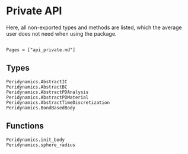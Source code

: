 # Private API

Here, all non-exported types and methods are listed, which the average user does not need when using the package.

```@meta

```

```@index
Pages = ["api_private.md"]
```

## Types
```@docs
Peridynamics.AbstractIC
Peridynamics.AbstractBC
Peridynamics.AbstractPDAnalysis
Peridynamics.AbstractPDMaterial
Peridynamics.AbstractTimeDiscretization
Peridynamics.BondBasedBody
```

## Functions
```@docs
Peridynamics.init_body
Peridynamics.sphere_radius
```